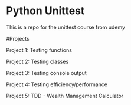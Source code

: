 # Python Unittest 

This is a repo for the unittest course from udemy


#Projects

Project 1: Testing functions

Project 2: Testing classes

Project 3: Testing console output

Project 4: Testing efficiency/performance

Project 5: TDD - Wealth Management Calculator
